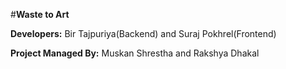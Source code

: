 #**Waste to Art**

**Developers:** Bir Tajpuriya(Backend) and Suraj Pokhrel(Frontend)



**Project Managed By:** Muskan Shrestha and Rakshya Dhakal
